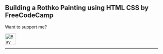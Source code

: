 ## Building a Rothko Painting using HTML CSS by FreeCodeCamp 

Want to support me?

<a href='https://ko-fi.com/Y8Y7FYSLB' target='_blank'><img height='36' style='border:0px;height:36px;' src='https://storage.ko-fi.com/cdn/kofi2.png?v=3' border='0' alt='Buy Me a Coffee at ko-fi.com' /></a>


---